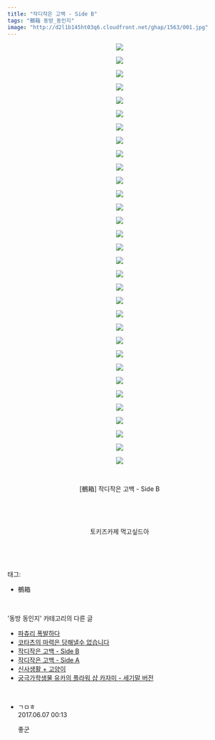 ```yaml
---
title: "작디작은 고백 - Side B"
tags: "鵺箱 동방_동인지"
image: "http://d2l1b145ht03q6.cloudfront.net/ghap/1563/001.jpg"
---
```

<div class="article">
<p style="text-align: center; clear: none; float: none;"><img src="{{ site.imgserver1 }}/ghap/1563/001.jpg"/></p>
<p style="text-align: center; clear: none; float: none;"><img src="{{ site.imgserver1 }}/ghap/1563/002.jpg"/></p>
<p style="text-align: center; clear: none; float: none;"><img src="{{ site.imgserver1 }}/ghap/1563/003.jpg"/></p>
<p style="text-align: center; clear: none; float: none;"><img src="{{ site.imgserver1 }}/ghap/1563/004.jpg"/></p>
<p style="text-align: center; clear: none; float: none;"><img src="{{ site.imgserver1 }}/ghap/1563/005.jpg"/></p>
<p style="text-align: center; clear: none; float: none;"><img src="{{ site.imgserver1 }}/ghap/1563/006.jpg"/></p>
<p style="text-align: center; clear: none; float: none;"><img src="{{ site.imgserver1 }}/ghap/1563/007.jpg"/></p>
<p style="text-align: center; clear: none; float: none;"><img src="{{ site.imgserver1 }}/ghap/1563/008.jpg"/></p>
<p style="text-align: center; clear: none; float: none;"><img src="{{ site.imgserver1 }}/ghap/1563/009.jpg"/></p>
<p style="text-align: center; clear: none; float: none;"><img src="{{ site.imgserver1 }}/ghap/1563/010.jpg"/></p>
<p style="text-align: center; clear: none; float: none;"><img src="{{ site.imgserver1 }}/ghap/1563/011.jpg"/></p>
<p style="text-align: center; clear: none; float: none;"><img src="{{ site.imgserver1 }}/ghap/1563/012.jpg"/></p>
<p style="text-align: center; clear: none; float: none;"><img src="{{ site.imgserver1 }}/ghap/1563/013.jpg"/></p>
<p style="text-align: center; clear: none; float: none;"><img src="{{ site.imgserver1 }}/ghap/1563/014.jpg"/></p>
<p style="text-align: center; clear: none; float: none;"><img src="{{ site.imgserver1 }}/ghap/1563/015.jpg"/></p>
<p style="text-align: center; clear: none; float: none;"><img src="{{ site.imgserver1 }}/ghap/1563/016.jpg"/></p>
<p style="text-align: center; clear: none; float: none;"><img src="{{ site.imgserver1 }}/ghap/1563/017.jpg"/></p>
<p style="text-align: center; clear: none; float: none;"><img src="{{ site.imgserver1 }}/ghap/1563/018.jpg"/></p>
<p style="text-align: center; clear: none; float: none;"><img src="{{ site.imgserver1 }}/ghap/1563/019.jpg"/></p>
<p style="text-align: center; clear: none; float: none;"><img src="{{ site.imgserver1 }}/ghap/1563/020.jpg"/></p>
<p style="text-align: center; clear: none; float: none;"><img src="{{ site.imgserver1 }}/ghap/1563/021.jpg"/></p>
<p style="text-align: center; clear: none; float: none;"><img src="{{ site.imgserver1 }}/ghap/1563/022.jpg"/></p>
<p style="text-align: center; clear: none; float: none;"><img src="{{ site.imgserver1 }}/ghap/1563/023.jpg"/></p>
<p style="text-align: center; clear: none; float: none;"><img src="{{ site.imgserver1 }}/ghap/1563/024.jpg"/></p>
<p style="text-align: center; clear: none; float: none;"><img src="{{ site.imgserver1 }}/ghap/1563/025.jpg"/></p>
<p style="text-align: center; clear: none; float: none;"><img src="{{ site.imgserver1 }}/ghap/1563/026.jpg"/></p>
<p style="text-align: center; clear: none; float: none;"><img src="{{ site.imgserver1 }}/ghap/1563/027.jpg"/></p>
<p style="text-align: center; clear: none; float: none;"><img src="{{ site.imgserver1 }}/ghap/1563/028.jpg"/></p>
<p style="text-align: center; clear: none; float: none;"><img src="{{ site.imgserver1 }}/ghap/1563/029.jpg"/></p>
<p style="text-align: center; clear: none; float: none;"><img src="{{ site.imgserver1 }}/ghap/1563/030.jpg"/></p>
<p style="text-align: center; clear: none; float: none;"><img src="{{ site.imgserver1 }}/ghap/1563/031.jpg"/></p>
<p style="text-align: center; clear: none; float: none;"><img src="{{ site.imgserver1 }}/ghap/1563/032.jpg"/></p>
<p style="text-align: center; clear: none; float: none;"><br/></p>
<p style="text-align: center; clear: none; float: none;">[鵺箱] 작디작은 고백 - Side B</p>
<p style="text-align: center; clear: none; float: none;"><br/></p>
<p style="text-align: center; clear: none; float: none;"><br/></p>
<p style="text-align: center; clear: none; float: none;">토키즈카제 먹고싶드아</p>
<p><br/></p>
</div><br/>
<div class="tagTrail">
<p>태그: </p>
<ul>
<li>鵺箱</li>
</ul>
</div><br/>
<div class="another">
<p>'동방 동인지' 카테고리의 다른 글</p>
<ul>
<li><a href="/ghap_1565">파츄리 폭발하다</a></li>
<li><a href="/ghap_1564">코타츠의 마력은 당해낼수 없습니다</a></li>
<li><a href="/ghap_1563">작디작은 고백 - Side B</a></li>
<li><a href="/ghap_1562">작디작은 고백 - Side A</a></li>
<li><a href="/ghap_1561">신사생활 + 고양이</a></li>
<li><a href="/ghap_1560">궁극가학생물 유카의 플라워 샵 카자미 - 세기말 버전</a></li>
</ul>
</div><br/>
<div class="cb_module cb_fluid">
<div class="cb_wrt cb_profile">
<div class="comment">
<ul>
<li class="cb_thumb_off" id="comment15007690">
<div class="cb_comment_area">
<div class="cb_info_area">
<div class="cb_section">
<span class="cb_nick_name">ㄱㅁㅎ</span>
</div>
<div class="cb_section">
<span class="cb_date">2017.06.07 00:13 </span>
</div>
</div>
<div class="cb_dsc_comment">
<p class="cb_dsc">
											좋군
										</p>
</div>
</div></li>
</ul>
</div>
</div><!-- commentList close -->
</div><br/>
